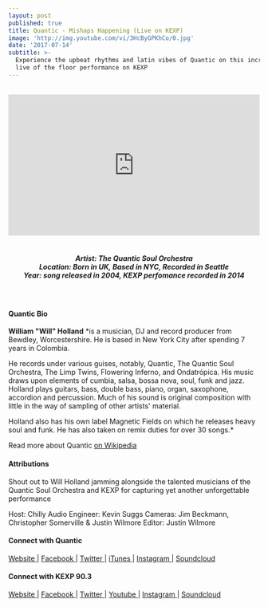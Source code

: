 ```yaml
---
layout: post
published: true
title: Quantic - Mishaps Happening (Live on KEXP)
image: 'http://img.youtube.com/vi/3HcByGPKhCo/0.jpg'
date: '2017-07-14'
subtitle: >-
  Experience the upbeat rhythms and latin vibes of Quantic on this incredible
  live of the floor performance on KEXP
---
```

<style>.embed-container { position: relative; padding-bottom: 56.25%; height: 0; overflow: hidden; max-width: 100%; } .embed-container iframe, .embed-container object, .embed-container embed { position: absolute; top: 0; left: 0; width: 100%; height: 100%; }</style><br />
<div class="embed-container">
<iframe allowfullscreen="" frameborder="0" height="315" src="https://www.youtube.com/embed/3HcByGPKhCo" width="560"></iframe></div>
<br>
<h5 style="text-align: center;">
Artist: The Quantic Soul Orchestra <br>
Location: Born in UK, Based in NYC, Recorded in Seattle <br>
Year: song released in 2004, KEXP perfomance recorded in 2014
</h5>
<br>


#### Quantic Bio

**William "Will" Holland** *is a musician, DJ and record producer from Bewdley, Worcestershire. He is based in New York City after spending 7 years in Colombia.

He records under various guises, notably, Quantic, The Quantic Soul Orchestra, The Limp Twins, Flowering Inferno, and Ondatrópica. His music draws upon elements of cumbia, salsa, bossa nova, soul, funk and jazz. Holland plays guitars, bass, double bass, piano, organ, saxophone, accordion and percussion. Much of his sound is original composition with little in the way of sampling of other artists' material.

Holland also has his own label Magnetic Fields on which he releases heavy soul and funk. He has also taken on remix duties for over 30 songs.*

Read more about Quantic [on Wikipedia](https://en.wikipedia.org/wiki/Will_Holland)

#### Attributions

Shout out to Will Holland jamming alongside the talented musicians of the Quantic Soul Orchestra and KEXP for capturing yet another unforgettable performance

Host: Chilly
Audio Engineer: Kevin Suggs
Cameras: Jim Beckmann, Christopher Somerville & Justin Wilmore
Editor: Justin Wilmore

#### Connect with Quantic

<a class="fa fa-globe" href="http://www./" target="_blank"> Website </a> |
<a class="fa fa-facebook" href="https://www.facebook.com/quanticmusic" target="_blank"> Facebook </a> |
<a class="fa fa-twitter" href="https://twitter.com/quanticmusic" target="_blank"> Twitter </a> |
<a class="fa fa-itunes" href="https://itunes.apple.com/us/artist/quantic/id5054367#" target="_blank"> iTunes </a> |
<a class="fa fa-instagram" href="https://www.instagram.com/quanticmusic" target="_blank"> Instagram </a> |
<a class="fa fa-soundcloud" href="https://soundcloud.com/quantic" target="_blank"> Soundcloud </a> 

#### Connect with KEXP 90.3

<a class="fa fa-globe" href="http://www.kexp.org/" target="_blank"> Website </a> |
<a class="fa fa-facebook" href="https://www.facebook.com/kexp.fm" target="_blank"> Facebook </a> |
<a class="fa fa-twitter" href="https://twitter.com/kexp" target="_blank"> Twitter </a> |
<a class="fa fa-apple" href="https://youtube.com/user/kexpradio" target="_blank"> Youtube </a> |
<a class="fa fa-instagram" href="https://www.instagram.com/kexp" target="_blank"> Instagram </a> |
<a class="fa fa-soundcloud" href="https://soundcloud.com/kexp" target="_blank"> Soundcloud </a>
